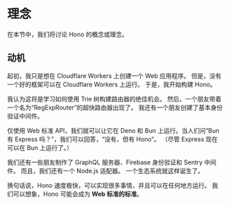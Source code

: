 # 理念

在本节中，我们将讨论 Hono 的概念或理念。

## 动机

起初，我只是想在 Cloudflare Workers 上创建一个 Web 应用程序。
但是，没有一个好的框架可以在 Cloudflare Workers 上运行。
于是，我开始构建 Hono。

我认为这将是学习如何使用 Trie 树构建路由器的绝佳机会。
然后，一个朋友带着一个名为“RegExpRouter”的超快路由器出现了。
我还有一个朋友创建了基本身份验证中间件。

仅使用 Web 标准 API，我们就可以让它在 Deno 和 Bun 上运行。当人们问“Bun 有 Express 吗？”，我们可以回答，“没有，但有 Hono”。
（尽管 Express 现在可以在 Bun 上运行了。）

我们还有一些朋友制作了 GraphQL 服务器、Firebase 身份验证和 Sentry 中间件。
而且，我们还有一个 Node.js 适配器。
一个生态系统就这样诞生了。

换句话说，Hono 速度极快，可以实现很多事情，并且可以在任何地方运行。
我们可以想象，Hono 可能会成为 **Web 标准的标准**。
